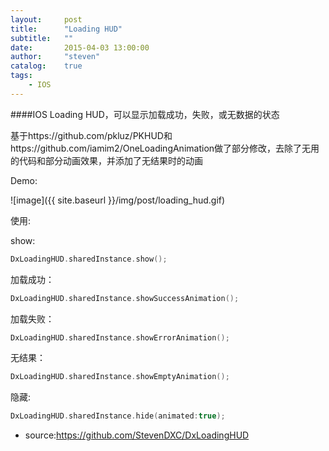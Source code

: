 ```yaml
---
layout:     post
title:      "Loading HUD"
subtitle:   ""
date:       2015-04-03 13:00:00
author:     "steven"
catalog:    true
tags:
    - IOS
---
```


####IOS Loading HUD，可以显示加载成功，失败，或无数据的状态

基于https://github.com/pkluz/PKHUD和https://github.com/iamim2/OneLoadingAnimation做了部分修改，去除了无用的代码和部分动画效果，并添加了无结果时的动画


Demo:

![image]({{ site.baseurl }}/img/post/loading_hud.gif)


使用:


show:

```swift
DxLoadingHUD.sharedInstance.show();
```

加载成功：

```swift
DxLoadingHUD.sharedInstance.showSuccessAnimation();
```

加载失败：


```swift
DxLoadingHUD.sharedInstance.showErrorAnimation();
```

无结果：

```swift
DxLoadingHUD.sharedInstance.showEmptyAnimation();
```

隐藏:

```swift
DxLoadingHUD.sharedInstance.hide(animated:true);
```




* source:https://github.com/StevenDXC/DxLoadingHUD
